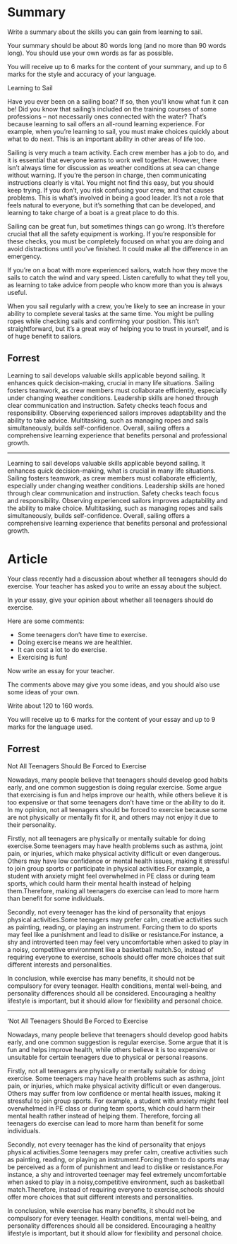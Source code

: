 # Summary
Write a summary about the skills you can gain from learning to sail.

Your summary should be about 80 words long (and no more than 90 words long). You should use your own words as far as possible.

You will receive up to 6 marks for the content of your summary, and up to 6 marks for the style and accuracy of your language.

Learning to Sail


Have you ever been on a sailing boat? If so, then you’ll know what fun it can be! Did you know that sailing’s included on the training courses of some professions – not necessarily ones connected with the water? That’s because learning to sail offers an all-round learning experience. For example, when you’re learning to sail, you must make choices quickly about what to do next. This is an important ability in other areas of life too.

Sailing is very much a team activity. Each crew member has a job to do, and it is essential that everyone learns to work well together. However, there isn’t always time for discussion as weather conditions at sea can change without warning. If you’re the person in charge, then communicating instructions clearly is vital. You might not find this easy, but you should keep trying. If you don’t, you risk confusing your crew, and that causes problems. This is what’s involved in being a good leader. It’s not a role that feels natural to everyone, but it’s something that can be developed, and learning to take charge of a boat is a great place to do this.

Sailing can be great fun, but sometimes things can go wrong. It’s therefore crucial that all the safety equipment is working. If you’re responsible for these checks, you must be completely focused on what you are doing and avoid distractions until you’ve finished. It could make all the difference in an emergency.

If you’re on a boat with more experienced sailors, watch how they move the sails to catch the wind and vary speed. Listen carefully to what they tell you, as learning to take advice from people who know more than you is always useful.

When you sail regularly with a crew, you’re likely to see an increase in your ability to complete several tasks at the same time. You might be pulling ropes while checking sails and confirming your position. This isn’t straightforward, but it’s a great way of helping you to trust in yourself, and is of huge benefit to sailors.

## Forrest
Learning to sail develops valuable skills applicable beyond sailing. It enhances quick decision-making, crucial in many life situations. Sailing fosters teamwork, as crew members must collaborate efficiently, especially under changing weather conditions. Leadership skills are honed through clear communication and instruction. Safety checks teach focus and responsibility. Observing experienced sailors improves adaptability and the ability to take advice. Multitasking, such as managing ropes and sails simultaneously, builds self-confidence. Overall, sailing offers a comprehensive learning experience that benefits personal and professional growth.

---
Learning to sail develops valuable skills applicable beyond sailing. It enhances quick decision-making, what is crucial in many life situations. Sailing fosters teamwork, as crew members must collaborate efficiently, especially under changing weather conditions. Leadership skills are honed through clear communication and instruction. Safety checks teach focus and responsibility. Observing experienced sailors improves adaptability and the ability to make choice. Multitasking, such as managing ropes and sails simultaneously, builds self-confidence. Overall, sailing offers a comprehensive learning experience that benefits personal and professional growth.

# Article
Your class recently had a discussion about whether all teenagers should do exercise. Your teacher has asked you to write an essay about the subject.

In your essay, give your opinion about whether all teenagers should do exercise.

Here are some comments:
- Some teenagers don’t have time to exercise.
- Doing exercise means we are healthier.
- It can cost a lot to do exercise.
- Exercising is fun!

Now write an essay for your teacher.

The comments above may give you some ideas, and you should also use some ideas of your own.

Write about 120 to 160 words.

You will receive up to 6 marks for the content of your essay and up to 9 marks for the language used.

## Forrest

Not All Teenagers Should Be Forced to Exercise

Nowadays, many people believe that teenagers should develop good habits early, and one common suggestion is doing regular exercise. Some argue that exercising is fun and helps improve our health, while others believe it is too expensive or that some teenagers don’t have time or the ability to do it. In my opinion, not all teenagers should be forced to exercise because some are not physically or mentally fit for it, and others may not enjoy it due to their personality.

Firstly, not all teenagers are physically or mentally suitable for doing exercise.Some teenagers may have health problems such as asthma, joint pain, or injuries, which make physical activity difficult or even dangerous. Others may have low confidence or mental health issues, making it stressful to join group sports or participate in physical activities.For example, a student with anxiety might feel overwhelmed in PE class or during team sports, which could harm their mental health instead of helping them.Therefore, making all teenagers do exercise can lead to more harm than benefit for some individuals.

Secondly, not every teenager has the kind of personality that enjoys physical activities.Some teenagers may prefer calm, creative activities such as painting, reading, or playing an instrument. Forcing them to do sports may feel like a punishment and lead to dislike or resistance.For instance, a shy and introverted teen may feel very uncomfortable when asked to play in a noisy, competitive environment like a basketball match.So, instead of requiring everyone to exercise, schools should offer more choices that suit different interests and personalities.

In conclusion, while exercise has many benefits, it should not be compulsory for every teenager. Health conditions, mental well-being, and personality differences should all be considered. Encouraging a healthy lifestyle is important, but it should allow for flexibility and personal choice.

---
‘Not All Teenagers Should Be Forced to Exercise

Nowadays, many people believe that teenagers should develop good habits early, and one common suggestion is regular exercise. Some argue that it is fun and helps improve health, while others believe it is too expensive or unsuitable for certain teenagers due to physical or personal reasons.

Firstly, not all teenagers are physically or mentally suitable for doing exercise. Some teenagers may have health problems such as asthma, joint pain, or injuries, which make physical activity difficult or even dangerous. Others may suffer from low confidence or mental health issues, making it stressful to join group sports. For example, a student with anxiety might feel overwhelmed in PE class or during team sports, which could harm their mental health rather instead of helping them. Therefore, forcing all teenagers do exercise can lead to more harm than benefit for some individuals.

Secondly, not every teenager has the kind of personality that enjoys physical activities.Some teenagers may prefer calm, creative activities such as painting, reading, or playing an instrument.Forcing them to do sports may be perceived as a form of punishment and lead to dislike or resistance.For instance, a shy and introverted teenager may feel extremely uncomfortable when asked to play in a noisy,competitive environment, such as basketball match.Therefore, instead of requiring everyone to exercise,schools should offer more choices that suit different interests and personalities.

In conclusion, while exercise has many benefits, it should not be compulsory for every teenager. Health conditions, mental well-being, and personality differences should all be considered. Encouraging a healthy lifestyle is important, but it should allow for flexibility and personal choice.
